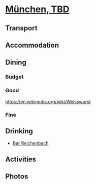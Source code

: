 # [München, TBD](http://en.wikipedia.org/wiki/M%C3%BCnchen)

## Transport

## Accommodation

## Dining

### Budget

### Good
https://en.wikipedia.org/wiki/Weisswurst

### Fine

## Drinking

* [Bar Reichenbach](http://www.bar-reichenbach.de/)

## Activities

## Photos
